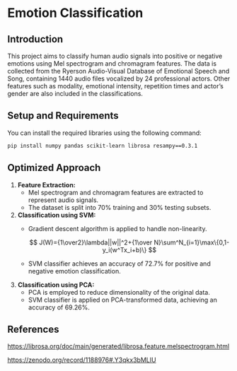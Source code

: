 # Emotion Classification
## Introduction

This project aims to classify human audio signals into positive or negative emotions using Mel spectrogram and chromagram features. The data is collected from the Ryerson Audio-Visual Database of Emotional Speech and Song, containing 1440 audio files vocalized by 24 professional actors. Other features such as modality, emotional intensity, repetition times and actor’s gender are also included in the classifications.

## Setup and Requirements

You can install the required libraries using the following command:

```bash
pip install numpy pandas scikit-learn librosa resampy==0.3.1
```

## **Optimized Approach**

1. **Feature Extraction:**
    - Mel spectrogram and chromagram features are extracted to represent audio signals.
    - The dataset is split into 70% training and 30% testing subsets.
2. **Classification using SVM:**
    - Gradient descent algorithm is applied to handle non-linearity.
        
        $$
        J(W)={1\over2}\lambda||w||^2+{1\over N}\sum^N_{i=1}\max\{0,1-y_i(w^Tx_i+b)\}
        $$
        
    - SVM classifier achieves an accuracy of 72.7% for positive and negative emotion classification.
3. **Classification using PCA:**
    - PCA is employed to reduce dimensionality of the original data.
    - SVM classifier is applied on PCA-transformed data, achieving an accuracy of 69.26%.

## References

https://librosa.org/doc/main/generated/librosa.feature.melspectrogram.html

https://zenodo.org/record/1188976#.Y3qkx3bMLIU
